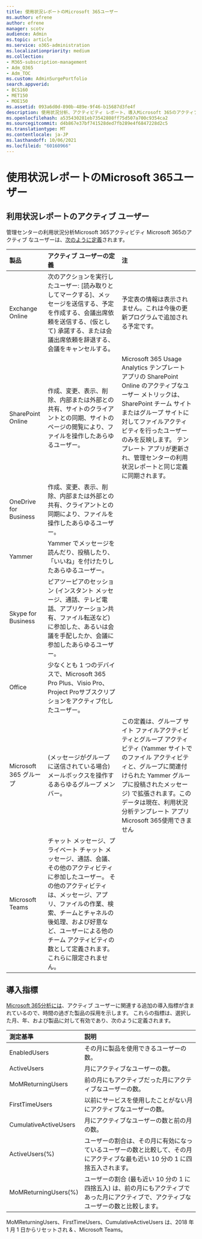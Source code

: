 ```yaml
---
title: 使用状況レポートのMicrosoft 365ユーザー
ms.author: efrene
author: efrene
manager: scotv
audience: Admin
ms.topic: article
ms.service: o365-administration
ms.localizationpriority: medium
ms.collection:
- M365-subscription-management
- Adm_O365
- Adm_TOC
ms.custom: AdminSurgePortfolio
search.appverid:
- BCS160
- MET150
- MOE150
ms.assetid: 093a6d0d-890b-489e-9f46-b15687d3fe4f
description: 使用状況分析、アクティビティ レポート、導入Microsoft 365のアクティブ ユーザーについて学習します。
ms.openlocfilehash: a535430281eb73542808ff75d507a700c9354ca2
ms.sourcegitcommit: d4b867e37bf741528ded7fb289e4f6847228d2c5
ms.translationtype: MT
ms.contentlocale: ja-JP
ms.lasthandoff: 10/06/2021
ms.locfileid: "60160966"
---
```

# <a name="active-user-in-microsoft-365-usage-reports"></a>使用状況レポートのMicrosoft 365ユーザー

## <a name="active-user-in-usage-reports"></a>利用状況レポートのアクティブ ユーザー

管理センターの利用状況分析Microsoft 365アクティビティ Microsoft 365[](usage-analytics.md)のアクティブ なユーザーは、[次のように定義](../activity-reports/activity-reports.md)されます。 
  
|**製品**|**アクティブ ユーザーの定義**|**注**|
|:-----|:-----|:-----|
|Exchange Online  <br/> |次のアクションを実行したユーザー: [読み取りとしてマークする]、メッセージを送信する、予定を作成する、会議出席依頼を送信する、(仮として) 承諾する、または会議出席依頼を辞退する、会議をキャンセルする。  <br/> |予定表の情報は表示されません。これは今後の更新プログラムで追加される予定です。  <br/> |
|SharePoint Online  <br/> |作成、変更、表示、削除、内部または外部との共有、サイトのクライアントとの同期、サイトのページの閲覧により、ファイルを操作したあらゆるユーザー。  <br/> |Microsoft 365 Usage Analytics テンプレート アプリの SharePoint Online のアクティブなユーザー メトリックは、SharePoint チーム サイトまたはグループ サイトに対してファイルアクティビティを行ったユーザーのみを反映します。 テンプレート アプリが更新され、管理センターの利用状況レポートと同じ定義に同期されます。  <br/> |
|OneDrive for Business  <br/> |作成、変更、表示、削除、内部または外部との共有、クライアントとの同期により、ファイルを操作したあらゆるユーザー。  <br/> ||
|Yammer  <br/> |Yammer でメッセージを読んだり、投稿したり、「いいね」を付けたりしたあらゆるユーザー。  <br/> ||
|Skype for Business  <br/> |ピアツーピアのセッション (インスタント メッセージ、通話、テレビ電話、アプリケーション共有、ファイル転送など) に参加した、あるいは会議を手配したか、会議に参加したあらゆるユーザー。  <br/> ||
|Office  <br/> |少なくとも 1 つのデバイスで、Microsoft 365 Pro Plus、Visio Pro、Project Proサブスクリプションをアクティブ化したユーザー。  <br/> ||
|Microsoft 365 グループ  <br/> |(メッセージがグループに送信されている場合) メールボックスを操作するあらゆるグループ メンバー。  <br/> |この定義は、グループ サイト ファイルアクティビティとグループ アクティビティ (Yammer サイトでのファイル アクティビティと、グループに関連付けられた Yammer グループに投稿されたメッセージ) で拡張されます。このデータは現在、利用状況分析テンプレート アプリMicrosoft 365使用できません  <br/> |
|Microsoft Teams  <br/> |チャット メッセージ、プライベート チャット メッセージ、通話、会議、その他のアクティビティに参加したユーザー。 その他のアクティビティは、メッセージ、アプリ、ファイルの作業、検索、チームとチャネルの後処理、および好意など、ユーザーによる他のチーム アクティビティの数として定義されます。これらに限定されません。  <br/> ||
   
## <a name="adoption-metrics"></a>導入指標

[Microsoft 365分析には](usage-analytics.md)、アクティブ ユーザーに関連する追加の導入指標が含まれているので、時間の過ぎた製品の採用を示します。 これらの指標は、選択した月、年、および製品に対して有効であり、次のように定義されます。 
  
|**測定基準**|**説明**|
|:-----|:-----|
|EnabledUsers  <br/> |その月に製品を使用できるユーザーの数。  <br/> |
|ActiveUsers  <br/> |月にアクティブなユーザーの数。  <br/> |
|MoMReturningUsers  <br/> |前の月にもアクティブだった月にアクティブなユーザーの数。  <br/> |
|FirstTimeUsers  <br/> |以前にサービスを使用したことがない月にアクティブなユーザーの数。  <br/> |
|CumulativeActiveUsers  <br/> |月にアクティブなユーザーの数と前の月の数。  <br/> |
|ActiveUsers(%)  <br/> |ユーザーの割合は、その月に有効になっているユーザーの数と比較して、その月にアクティブな最も近い 10 分の 1 に四捨五入されます。  <br/> |
|MoMReturningUsers(%)  <br/> |ユーザーの割合 (最も近い 10 分の 1 に四捨五入) は、前の月にもアクティブであった月にアクティブで、アクティブなユーザーの数と比較します。  <br/> |
   
MoMReturningUsers、FirstTimeUsers、CumulativeActiveUsers は、2018 年 1 月 1 日からリセットされ &amp; 、Microsoft Teams。
  
